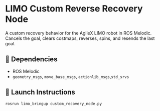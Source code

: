 # LIMO Custom Reverse Recovery Node

A custom recovery behavior for the AgileX LIMO robot in ROS Melodic. Cancels the goal, clears costmaps, reverses, spins, and resends the last goal.

## 🧩 Dependencies
- ROS Melodic
- `geometry_msgs`, `move_base_msgs`, `actionlib_msgs`,`std_srvs`

## 🚀 Launch Instructions

```bash
rosrun limo_bringup custom_recovery_node.py
